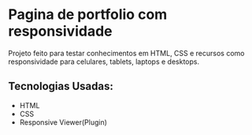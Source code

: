 # Pagina de portfolio com responsividade

Projeto feito para testar conhecimentos em HTML, CSS e recursos como responsividade para celulares, tablets, laptops e desktops.

## Tecnologias Usadas:
- HTML
- CSS
- Responsive Viewer(Plugin)
